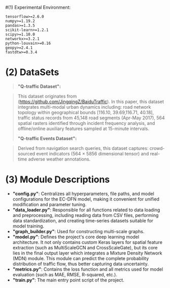 #(1) Experimental Environment:

```
tensorflow>=2.6.0
numpy>=1.19.2
pandas>=1.3.5
scikit-learn>=1.2.1
scipy>=1.10.0
networkx>=3.2.1
python-louvain>=0.16
geopy>=2.4.1
fastdtw>=0.3.4

```

# (2) DataSets

> **"Q-traffic Dataset":**

> This dataset originates from (https://github.com/JingqingZ/BaiduTraffic). In this paper, this dataset integrates multi-modal urban dynamics including: road network topology within geographical bounds [116.10, 39.69,116.71, 40.18], traffic status records from 45,148 road segments (Apr-May 2017), 564 spatial rasters identified through incident frequency analysis, and offline/online auxiliary features sampled at 15-minute intervals.
>
> **"Q-traffic Events Dataset":**

> Derived from navigation search queries, this dataset captures: crowd-sourced event indicators (564 × 5856 dimensional tensor) and real-time adverse weather annotations.

# (3) Module Descriptions

* **"config.py"**:  Centralizes all hyperparameters, file paths, and model configurations for the EC-DFN model, making it convenient for unified modification and parameter tuning.
* **"data_loader.py"**:  Responsible for all functions related to data loading and preprocessing, including reading data from CSV files, performing data standardization, and creating time-series datasets suitable for model training.
* **"graph_builder.py"**:  Used for constructing multi-scale graphs.
* **"model.py"**:  Defines the project's core deep learning model architecture. It not only contains custom Keras layers for spatial feature extraction (such as MultiScaleGCN and CrossScaleGate), but its core lies in the final output layer which integrates a Mixture Density Network (MDN) module. This module can predict the complete probability distribution of traffic flow, thus better capturing data uncertainty.
* **"metrics.py"**:  Contains the loss function and all metrics used for model evaluation (such as MAE, RMSE, R-squared, etc.).
* **"train.py"**:  The main entry point script of the project.
